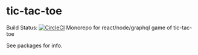 # tic-tac-toe

Build Status: [![CircleCI](https://circleci.com/gh/mattcroberts/tic-tac-toe/tree/master.svg?style=svg)](https://circleci.com/gh/mattcroberts/tic-tac-toe/tree/master)
Monorepo for react/node/graphql game of tic-tac-toe

See packages for info.
